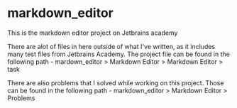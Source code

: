 # markdown_editor
This is the markdown editor project on Jetbrains academy

There are alot of files in here outside of what I've written, as it includes many test files from Jetbrains Academy. The project file can be found in the following path - 
mardown_editor > Markdown Editor > Markdown Editor > task

There are also problems that I solved while working on this project. Those can be found in the following path - 
markdown_editor > Markdown Editor > Problems
